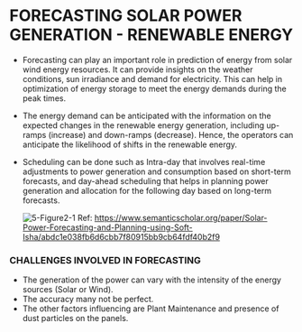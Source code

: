 # FORECASTING SOLAR POWER GENERATION - RENEWABLE ENERGY
- Forecasting can play an important role in prediction of energy from solar wind energy resources. It can provide insights on the weather conditions, sun irradiance and demand for electricity. 
This can help in optimization of energy storage to meet the energy demands during the peak times.
- The energy demand can be anticipated with the information on the expected changes in the renewable energy generation, including up-ramps (increase) and down-ramps (decrease). Hence, the operators can anticipate the likelihood of shifts in the renewable energy.
- Scheduling can be done such as Intra-day that involves real-time adjustments to power generation and consumption based on short-term forecasts, and day-ahead scheduling that helps in planning power generation and allocation for the following day based on long-term forecasts.

  ![5-Figure2-1](https://github.com/sanjaysanalkm/Renewable-Energy-Price-Prediction/assets/162371343/40458df1-47d1-40a7-bace-be901c58e638)
  Ref: https://www.semanticscholar.org/paper/Solar-Power-Forecasting-and-Planning-using-Soft-Isha/abdc1e038fb6d6cbb7f80915bb9cb64fdf40b2f9

### CHALLENGES INVOLVED IN FORECASTING
- The generation of the power can vary with the intensity of the energy sources (Solar or Wind).
- The accuracy many not be perfect.
- The other factors influencing are Plant Maintenance and presence of dust particles on the panels. 

